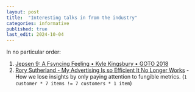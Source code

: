 ```yaml
---
layout: post
title:  "Interesting talks in from the industry"
categories: informative
published: true
last_edit: 2024-10-04
---
```


In no particular order:
1. [Jepsen 9: A Fsyncing Feeling • Kyle Kingsbury • GOTO 2018](https://www.youtube.com/watch?v=tRc0O9VgzB0)
2. [Rory Sutherland - My Advertising Is so Efficient It No Longer Works](https://m.youtube.com/watch?v=ZtCG-Jo51d4) - How we lose insights by only paying attention to fungible metrics.  (`1 customer * 7 items != 7 customers * 1 item`)